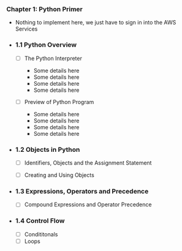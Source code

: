 
### Chapter 1: Python Primer
- Nothing to implement here, we just have to sign in into the AWS Services

- ### 1.1 Python Overview
    - [ ] The Python Interpreter
        - Some details here
        - Some details here
        - Some details here
        - Some details here

    - [ ] Preview of Python Program
        - Some details here
        - Some details here
        - Some details here
        - Some details here

- ### 1.2 Objects in Python
        
    - [ ] Identifiers, Objects and the Assignment Statement
    - [ ] Creating and Using Objects


- ### 1.3 Expressions, Operators and Precedence
        
    - [ ] Compound Expressions and Operator Precedence


- ### 1.4 Control Flow
        
    - [ ] Condititonals
    - [ ] Loops
